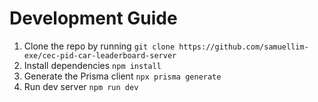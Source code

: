 # Development Guide
1.	Clone the repo by running `git clone https://github.com/samuellim-exe/cec-pid-car-leaderboard-server`
2.	Install dependencies `npm install`
3.	Generate the Prisma client `npx prisma generate`
4.	Run dev server `npm run dev`

